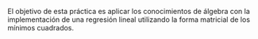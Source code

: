 El objetivo de esta práctica es aplicar los conocimientos de álgebra con la implementación de una regresión lineal utilizando la forma matricial de los mínimos cuadrados.
